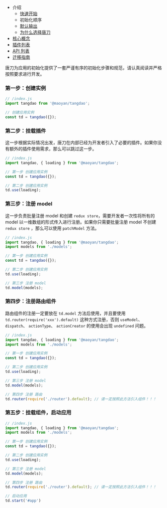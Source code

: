- 介绍
  - [快速开始](https://maoyantech.github.io/tangdao/introduction/getting-started)
  - 初始化顺序
  - [默认输出](https://maoyantech.github.io/tangdao/introduction/default-output)
  - [为什么选择唐刀](https://maoyantech.github.io/tangdao/introduction/why)
- [核心概念](https://maoyantech.github.io/tangdao/core-concepts/index)
- [插件列表](https://maoyantech.github.io/tangdao/plugins/index)
- [API 列表](https://maoyantech.github.io/tangdao/api-reference/index)
- [迁移指南](https://maoyantech.github.io/tangdao/migration-guide/index)

唐刀为应用的初始化提供了一套严谨有序的初始化步骤和规范，请认真阅读并严格按照要求进行开发。

### 第一步：创建实例

```javascript
// /index.js
import tangdao from '@maoyan/tangdao';

// 创建应用实例
const td = tangdao({});
```

### 第二步：挂载插件

这一步根据实际情况出发，唐刀在内部已经为开发者引入了必要的插件。如果你没有额外的插件使用需求，那么可以跳过这一步。

```javascript
// /index.js
import tangdao, { loading } from '@maoyan/tangdao';

// 第一步 创建应用实例
const td = tangdao({});

// 第二步 创建应用实例
td.use(loading);
```

### 第三步：注册 model

这一步负责批量注册 model 和创建 ``redux store``，需要开发者一次性将所有的 model 以一维数组的形式传入进行注册。如果你只需要批量注册 model 不创建 ``redux store`` ，那么可以使用 ``patchModel`` 方法。

```javascript
// /index.js
import tangdao, { loading } from '@maoyan/tangdao';
import models from './models';

// 第一步 创建应用实例
const td = tangdao({});

// 第二步 创建应用实例
td.use(loading);

// 第三步 注册 model
td.model(models);
```

### 第四步：注册路由组件

路由组件的注册一定要放在 ``td.model`` 方法后使用，并且要使用 ``td.router(require('xxx').default)`` 这种方式注册，否则  ``useModel``、 ``dispatch``、 `actionType`、 ``actionCreator`` 的使用会出现 ``undefined`` 问题。

```javascript
// /index.js
import tangdao, { loading } from '@maoyan/tangdao';
import models from './models';

// 第一步 创建应用实例
const td = tangdao({});

// 第二步 创建应用实例
td.use(loading);

// 第三步 注册 model
td.model(models);

// 第四步 注册 路由
td.router(require('./router').default); // 请一定按照此方法引入组件！！！
```

### 第五步：挂载组件，启动应用

```javascript
// /index.js
import tangdao, { loading } from '@maoyan/tangdao';
import models from './models';

// 第一步 创建应用实例
const td = tangdao({});

// 第二步 创建应用实例
td.use(loading);

// 第三步 注册 model
td.model(models);

// 第四步 注册 路由
td.router(require('./router').default); // 请一定按照此方法引入组件！！！

// 启动应用
td.start('#app')
```
